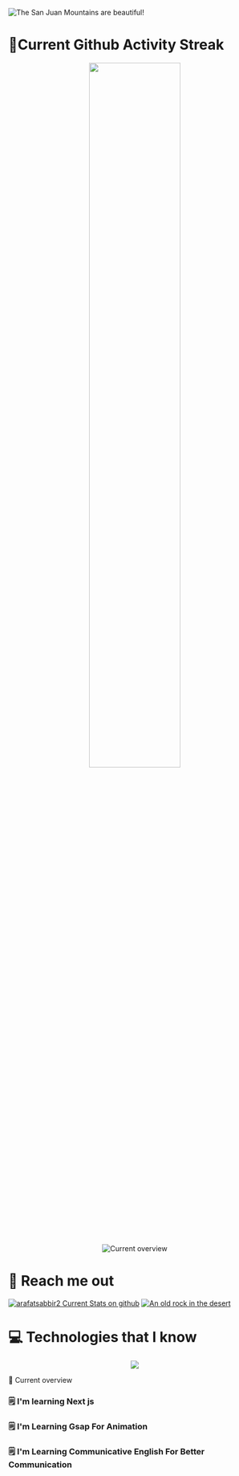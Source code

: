 ![The San Juan Mountains are beautiful!](https://i.ibb.co/jyqrLTG/coming-soon-3.png "San Juan Mountains")

# 🧨Current Github Activity Streak

<p align="center">
  <img width="60%" src="https://github-readme-streak-stats.herokuapp.com?user=arafatshabbir2&theme=github-dark&hide_border=true)](https://git.io/streak-stats" />
</p>

<div style="text-align:center">

  ![Current overview](http://github-profile-summary-cards.vercel.app/api/cards/profile-details?username=arafatshabbir2&theme=github_dark)
  
</div>


# 🔎 Reach me out

[![arafatsabbir2 Current Stats on github](https://i.ibb.co/S7R1Z4t/icons8-linkedin-128-1.png "arafatsabbir2 Current Stats on github")](https://www.linkedin.com/in/arafat-sabbir/)
[![An old rock in the desert](https://i.ibb.co/QPJZHyb/icons8-twitterx-128.png "Shiprock, New Mexico by Beau Rogers")](https://twitter.com/arafatshabbir8)

# 💻 Technologies that I know

<p align="center">
  <a href="https://www.linkedin.com/in/arafat-sabbir/">
    <img src="https://skillicons.dev/icons?i=html,css,js,tailwind,react,mongodb,express,firebase" />
  </a>
</p

# 👀 Current overview

### 🗒 I'm learning Next js

### 🗒 I'm Learning Gsap For Animation

### 🗒 I'm Learning Communicative English For Better Communication

>
